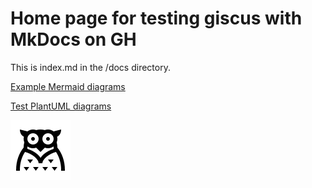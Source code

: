 # Home page for testing giscus with MkDocs on GH

This is index.md in the /docs directory.

[Example Mermaid diagrams](example_mermaid_diagrams.md)

[Test PlantUML diagrams](test_plantuml_diagrams.md)

![owl](assets/images/icons8-owl-96.png)

<script src="https://giscus.app/client.js"
        data-repo="mirau1/test_giscus_with_mkdocs"
        data-repo-id="R_kgDONxk9Qw"
        data-category="General"
        data-category-id="DIC_kwDONxk9Q84CmdKt"
        data-mapping="pathname"
        data-strict="0"
        data-reactions-enabled="1"
        data-emit-metadata="0"
        data-input-position="top"
        data-theme="preferred_color_scheme"
        data-lang="en"
        crossorigin="anonymous"
        async>
</script>
